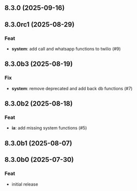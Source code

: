 ## 8.3.0 (2025-09-16)

## 8.3.0rc1 (2025-08-29)

### Feat

- **system**: add call and whatsapp functions to twilio (#9)

## 8.3.0b3 (2025-08-19)

### Fix

- **system**: remove deprecated and add back db functions (#7)

## 8.3.0b2 (2025-08-18)

### Feat

- **ia**: add missing system functions (#5)

## 8.3.0b1 (2025-08-07)

## 8.3.0b0 (2025-07-30)

### Feat

- initial release
